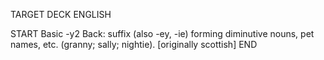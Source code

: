TARGET DECK
ENGLISH

START
Basic
-y2
Back: suffix (also -ey, -ie) forming diminutive nouns, pet names, etc. (granny; sally; nightie). [originally scottish]
END
